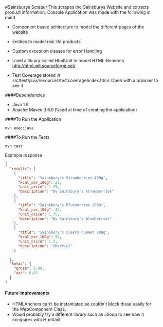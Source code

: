 #Sainsburys Scraper
This scrapes the Sainsburys Website and extracts product information.
Console Application was made with the following in mind
- Component based achitecture to model the different pages of the website
- Entities to model real life products
- Custom exception classes for error Handling
- Used a library called HtmlUnit to model HTML Elements http://htmlunit.sourceforge.net/

- Test Coverage stored in src/test/java/resources/testcoverage/index.html. Open with a browser to see it


####Dependencies
- Java 1.8
- Apache Maven 3.6.0 (Used at time of creating the application)


####To Run the Application
```console
mvn exec:java
```


####To Run the Tests
```console
mvn test
```






Example response 
```json
{
  "results": [
    {
      "title": "Sainsbury's Strawberries 400g",
      "kcal_per_100g": 33,
      "unit_price": 1.75,
      "description": "by Sainsbury's strawberries"
    },
    {
      "title": "Sainsbury's Blueberries 200g",
      "kcal_per_100g": 45,
      "unit_price": 1.75,
      "description": "by Sainsbury's blueberries"
    },
    {
      "title": "Sainsbury's Cherry Punnet 200g",
      "kcal_per_100g": 52,
      "unit_price": 1.5,
      "description": "Cherries"
    }

  ],
  "total": {
    "gross": 5.00,
    "vat": 0.83
  }
}
```

#### Future improvements
- HTMLAnchors can't be instantiated so couldn't Mock these easily for the WebComponent Class. 
- Would probably try a different library such as JSoup to see how it compares with HtmlUnit